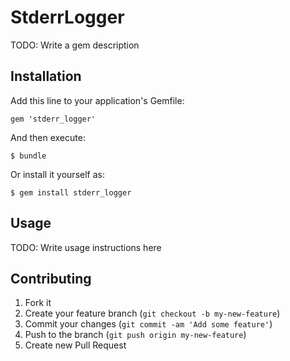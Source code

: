 # StderrLogger

TODO: Write a gem description

## Installation

Add this line to your application's Gemfile:

    gem 'stderr_logger'

And then execute:

    $ bundle

Or install it yourself as:

    $ gem install stderr_logger

## Usage

TODO: Write usage instructions here

## Contributing

1. Fork it
2. Create your feature branch (`git checkout -b my-new-feature`)
3. Commit your changes (`git commit -am 'Add some feature'`)
4. Push to the branch (`git push origin my-new-feature`)
5. Create new Pull Request
